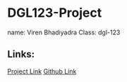 # DGL123-Project

name: Viren Bhadiyadra
Class: dgl-123

## Links: 
[Project Link](https://vbhadiyadra.imgd.ca/dgl-123.virenb.vbhadiyadra.imgd.ca/DGL123-Project-main/web-app/html/pages/home.php#)
[Github Link](https://github.com/virenbhadiyadra/DGL123-Project) 